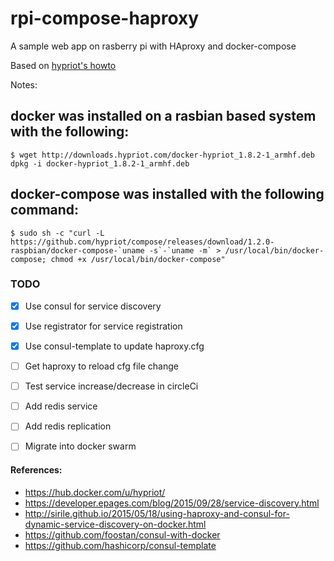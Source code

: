 # rpi-compose-haproxy
A sample web app on rasberry pi with HAproxy and docker-compose

Based on [hypriot's howto](http://blog.hypriot.com/post/docker-compose-nodejs-haproxy/)

Notes: 

## docker was installed on a rasbian based system with the following:

	$ wget http://downloads.hypriot.com/docker-hypriot_1.8.2-1_armhf.deb
	dpkg -i docker-hypriot_1.8.2-1_armhf.deb

## docker-compose was installed with the following command:

	$ sudo sh -c "curl -L https://github.com/hypriot/compose/releases/download/1.2.0-raspbian/docker-compose-`uname -s`-`uname -m` > /usr/local/bin/docker-compose; chmod +x /usr/local/bin/docker-compose"

### TODO
- [x] Use consul for service discovery
- [x] Use registrator for service registration
- [x] Use consul-template to update haproxy.cfg
- [ ] Get haproxy to reload cfg file change
- [ ] Test service increase/decrease in circleCi
- [ ] Add redis service
- [ ] Add redis replication
- [ ] Migrate into docker swarm


#### References:
* https://hub.docker.com/u/hypriot/
* https://developer.epages.com/blog/2015/09/28/service-discovery.html
* http://sirile.github.io/2015/05/18/using-haproxy-and-consul-for-dynamic-service-discovery-on-docker.html
* https://github.com/foostan/consul-with-docker 
* https://github.com/hashicorp/consul-template
